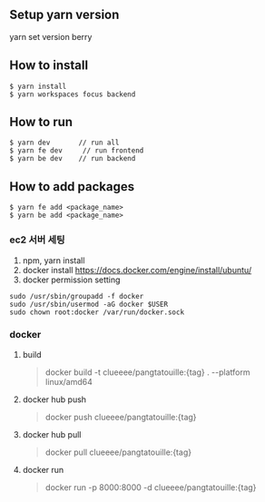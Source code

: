 ## Setup yarn version

yarn set version berry

## How to install

```
$ yarn install
$ yarn workspaces focus backend
```

## How to run

```
$ yarn dev       // run all
$ yarn fe dev     // run frontend
$ yarn be dev    // run backend
```

## How to add packages

```
$ yarn fe add <package_name>
$ yarn be add <package_name>
```

### ec2 서버 세팅

1. npm, yarn install
2. docker install
   https://docs.docker.com/engine/install/ubuntu/
3. docker permission setting

```
sudo /usr/sbin/groupadd -f docker
sudo /usr/sbin/usermod -aG docker $USER
sudo chown root:docker /var/run/docker.sock
```

### docker

1. build

   > docker build -t clueeee/pangtatouille:{tag} . --platform linux/amd64

2. docker hub push

   > docker push clueeee/pangtatouille:{tag}

3. docker hub pull

   > docker pull clueeee/pangtatouille:{tag}

4. docker run
   > docker run -p 8000:8000 -d clueeee/pangtatouille:{tag}
